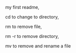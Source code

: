 my first readme,

cd to change to directory,

rm to remove file,

rm -r to remove directory,

mv to remove and rename a file
